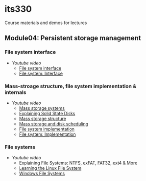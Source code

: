# its330
Course materials and demos for lectures


## Module04: Persistent storage management

### File system interface


* _Youtube video_
  * [File system interface](https://www.youtube.com/playlist?list=PLskQvPDUk0sLsU1Vv5jSr-P-1yTt0AqdJ)
  * [File system: Interface](https://www.youtube.com/watch?v=Y46WruvvIKc&list=PLacuG5pysFbDQU8kKxbUh4K5c1iL5_k7k&index=15)

### Mass-stroage structure, file system implementation & internals

* _Youtube video_
  * [Mass storage systems](https://www.youtube.com/watch?v=KMETs6ONOoI)
  * [Explaining Solid State Disks](https://www.youtube.com/watch?v=viac3j6MeII)
  * [Mass storage structure](https://www.youtube.com/playlist?list=PLskQvPDUk0sIpg-7EGPiE_kPjpAakY_ey)
  * [Mass storage and disk scheduling](https://www.youtube.com/watch?v=Obv6wAg1f08)
  * [File system implementation](https://www.youtube.com/playlist?list=PLskQvPDUk0sKgGGReUz7nMwYkDTbevUC1)
  * [File system: Implementation](https://www.youtube.com/watch?v=G74QFfuOghE&list=PLacuG5pysFbDQU8kKxbUh4K5c1iL5_k7k&index=16)

### File systems


* _Youtube video_
  * [Explaining File Systems: NTFS, exFAT, FAT32, ext4 & More](https://youtu.be/_h30HBYxtws)
  * [Learning the Linux File System](https://youtu.be/HIXzJ3Rz9po)
  * [Windows File Systems](https://youtu.be/TLKZEU1DZ9c)